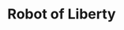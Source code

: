 ---
pid: pt86
title: Robot of Liberty
location_transcription: Fishtown
coordinates: "[-75.130997264251, 39.972293430665]"
zipcode: '19125'
gen_neighborhood: River Wards
neighborhood: Fishtown,Kensington
outside_phl: 
age: '3'
age_range: "<6"
instagram: 
image_file_name: pt_86.jpg
proposal_transcription: 
topic: Person,Technology,Freedom
topic_summary: 0, 0, 0
type: Other No Form
keywords_other: 
credit: Jett Rice
image_labels: 
twitter: 
facebook: 
permalink: "/monuments/pt86/"
layout: item-page
---